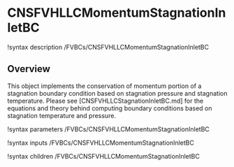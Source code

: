 # CNSFVHLLCMomentumStagnationInletBC

!syntax description /FVBCs/CNSFVHLLCMomentumStagnationInletBC

## Overview

This object implements the conservation of momentum portion of a stagnation boundary
condition based on stagnation pressure and stagnation temperature. Please see
[CNSFVHLLCStagnationInletBC.md] for the equations and theory behind computing
boundary conditions based on stagnation temperature and pressure.

!syntax parameters /FVBCs/CNSFVHLLCMomentumStagnationInletBC

!syntax inputs /FVBCs/CNSFVHLLCMomentumStagnationInletBC

!syntax children /FVBCs/CNSFVHLLCMomentumStagnationInletBC
